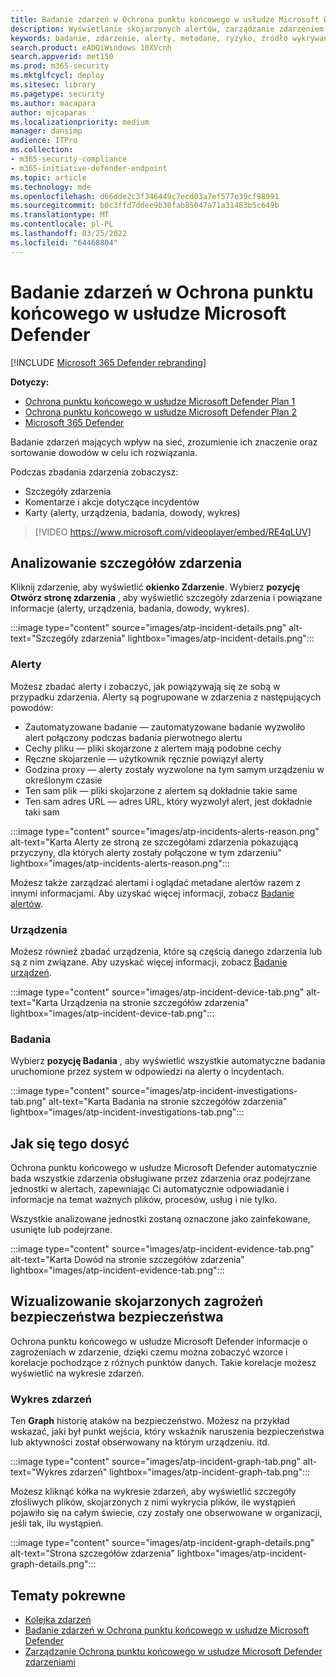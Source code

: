 ```yaml
---
title: Badanie zdarzeń w Ochrona punktu końcowego w usłudze Microsoft Defender
description: Wyświetlanie skojarzonych alertów, zarządzanie zdarzeniem i wyświetlanie metadanych alertów w celu dalszego zbadania zdarzenia
keywords: badanie, zdarzenie, alerty, metadane, ryzyko, źródło wykrywania, urządzenia, których dotyczy problem, wzorce, korelacja
search.product: eADQiWindows 10XVcnh
search.appverid: met150
ms.prod: m365-security
ms.mktglfcycl: deploy
ms.sitesec: library
ms.pagetype: security
ms.author: macapara
author: mjcaparas
ms.localizationpriority: medium
manager: dansimp
audience: ITPro
ms.collection:
- m365-security-compliance
- m365-initiative-defender-endpoint
ms.topic: article
ms.technology: mde
ms.openlocfilehash: d66dde2c3f346449c7ecd03a7ef577e39cf98991
ms.sourcegitcommit: b0c3ffd7ddee9b30fab85047a71a31483b5c649b
ms.translationtype: MT
ms.contentlocale: pl-PL
ms.lasthandoff: 03/25/2022
ms.locfileid: "64468804"
---
```

# <a name="investigate-incidents-in-microsoft-defender-for-endpoint"></a>Badanie zdarzeń w Ochrona punktu końcowego w usłudze Microsoft Defender

[!INCLUDE [Microsoft 365 Defender rebranding](../../includes/microsoft-defender.md)]

**Dotyczy:**
- [Ochrona punktu końcowego w usłudze Microsoft Defender Plan 1](https://go.microsoft.com/fwlink/p/?linkid=2154037)
- [Ochrona punktu końcowego w usłudze Microsoft Defender Plan 2](https://go.microsoft.com/fwlink/p/?linkid=2154037)
- [Microsoft 365 Defender](https://go.microsoft.com/fwlink/?linkid=2118804)


Badanie zdarzeń mających wpływ na sieć, zrozumienie ich znaczenie oraz sortowanie dowodów w celu ich rozwiązania.

Podczas zbadania zdarzenia zobaczysz:

- Szczegóły zdarzenia
- Komentarze i akcje dotyczące incydentów
- Karty (alerty, urządzenia, badania, dowody, wykres)

> [!VIDEO https://www.microsoft.com/videoplayer/embed/RE4qLUV]

## <a name="analyze-incident-details"></a>Analizowanie szczegółów zdarzenia

Kliknij zdarzenie, aby wyświetlić **okienko Zdarzenie**. Wybierz **pozycję Otwórz stronę zdarzenia** , aby wyświetlić szczegóły zdarzenia i powiązane informacje (alerty, urządzenia, badania, dowody, wykres).

:::image type="content" source="images/atp-incident-details.png" alt-text="Szczegóły zdarzenia" lightbox="images/atp-incident-details.png":::

### <a name="alerts"></a>Alerty

Możesz zbadać alerty i zobaczyć, jak powiązywają się ze sobą w przypadku zdarzenia. Alerty są pogrupowane w zdarzenia z następujących powodów:

- Zautomatyzowane badanie — zautomatyzowane badanie wyzwoliło alert połączony podczas badania pierwotnego alertu
- Cechy pliku — pliki skojarzone z alertem mają podobne cechy
- Ręczne skojarzenie — użytkownik ręcznie powiązył alerty
- Godzina proxy — alerty zostały wyzwolone na tym samym urządzeniu w określonym czasie
- Ten sam plik — pliki skojarzone z alertem są dokładnie takie same
- Ten sam adres URL — adres URL, który wyzwolył alert, jest dokładnie taki sam

:::image type="content" source="images/atp-incidents-alerts-reason.png" alt-text="Karta Alerty ze stroną ze szczegółami zdarzenia pokazującą przyczyny, dla których alerty zostały połączone w tym zdarzeniu" lightbox="images/atp-incidents-alerts-reason.png":::

Możesz także zarządzać alertami i oglądać metadane alertów razem z innymi informacjami. Aby uzyskać więcej informacji, zobacz [Badanie alertów](investigate-alerts.md).

### <a name="devices"></a>Urządzenia

Możesz również zbadać urządzenia, które są częścią danego zdarzenia lub są z nim związane. Aby uzyskać więcej informacji, zobacz [Badanie urządzeń](investigate-machines.md).

:::image type="content" source="images/atp-incident-device-tab.png" alt-text="Karta Urządzenia na stronie szczegółów zdarzenia" lightbox="images/atp-incident-device-tab.png":::

### <a name="investigations"></a>Badania

Wybierz **pozycję Badania** , aby wyświetlić wszystkie automatyczne badania uruchomione przez system w odpowiedzi na alerty o incydentach.

:::image type="content" source="images/atp-incident-investigations-tab.png" alt-text="Karta Badania na stronie szczegółów zdarzenia" lightbox="images/atp-incident-investigations-tab.png":::

## <a name="going-through-the-evidence"></a>Jak się tego dosyć

Ochrona punktu końcowego w usłudze Microsoft Defender automatycznie bada wszystkie zdarzenia obsługiwane przez zdarzenia oraz podejrzane jednostki w alertach, zapewniając Ci automatycznie odpowiadanie i informacje na temat ważnych plików, procesów, usług i nie tylko.

Wszystkie analizowane jednostki zostaną oznaczone jako zainfekowane, usunięte lub podejrzane.

:::image type="content" source="images/atp-incident-evidence-tab.png" alt-text="Karta Dowód na stronie szczegółów zdarzenia" lightbox="images/atp-incident-evidence-tab.png":::

## <a name="visualizing-associated-cybersecurity-threats"></a>Wizualizowanie skojarzonych zagrożeń bezpieczeństwa bezpieczeństwa

Ochrona punktu końcowego w usłudze Microsoft Defender informacje o zagrożeniach w zdarzenie, dzięki czemu można zobaczyć wzorce i korelacje pochodzące z różnych punktów danych. Takie korelacje możesz wyświetlić na wykresie zdarzeń.

### <a name="incident-graph"></a>Wykres zdarzeń

Ten **Graph** historię ataków na bezpieczeństwo. Możesz na przykład wskazać, jaki był punkt wejścia, który wskaźnik naruszenia bezpieczeństwa lub aktywności został obserwowany na którym urządzeniu. itd.

:::image type="content" source="images/atp-incident-graph-tab.png" alt-text="Wykres zdarzeń" lightbox="images/atp-incident-graph-tab.png":::

Możesz kliknąć kółka na wykresie zdarzeń, aby wyświetlić szczegóły złośliwych plików, skojarzonych z nimi wykrycia plików, ile wystąpień pojawiło się na całym świecie, czy zostały one obserwowane w organizacji, jeśli tak, ilu wystąpień.

:::image type="content" source="images/atp-incident-graph-details.png" alt-text="Strona szczegółów zdarzenia" lightbox="images/atp-incident-graph-details.png":::

## <a name="related-topics"></a>Tematy pokrewne

- [Kolejka zdarzeń](/microsoft-365/security/defender-endpoint/view-incidents-queue)
- [Badanie zdarzeń w Ochrona punktu końcowego w usłudze Microsoft Defender](/microsoft-365/security/defender-endpoint/investigate-incidents)
- [Zarządzanie Ochrona punktu końcowego w usłudze Microsoft Defender zdarzeniami](/microsoft-365/security/defender-endpoint/manage-incidents)
